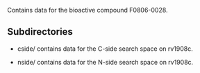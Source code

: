 Contains data for the bioactive compound F0806-0028.

## Subdirectories

- cside/ contains data for the C-side search space on rv1908c.

- nside/ contains data for the N-side search space on rv1908c.

